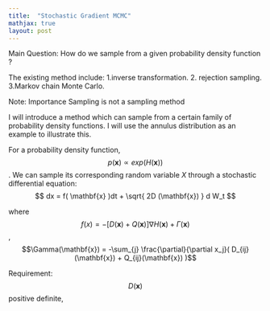 ```yaml
---
title:  "Stochastic Gradient MCMC"
mathjax: true
layout: post
---
```



Main Question: How do we sample from a given probability density function ?

The existing method include: 1.inverse transformation. 2. rejection sampling. 3.Markov chain Monte Carlo.

Note: Importance Sampling is not a sampling method

I will introduce a method which can sample from a certain family of probability density functions. I will use the annulus distribution as an example to illustrate this.

For a probability density function, $$p(\mathbf{x})\propto exp(H(\mathbf{x}))$$. We can sample its corresponding random variable $X$ through a stochastic differential equation: 
$$ dx = f( \mathbf{x} )dt + \sqrt{ 2D (\mathbf{x}) } d W_t $$

where $$f(x) = -[ D(\mathbf{x}) + Q(\mathbf{x}) ]\nabla H(\mathbf{x}) + \Gamma(\mathbf{x})$$, $$\Gamma(\mathbf{x}) = -\sum_{j} \frac{\partial}{\partial x_j}( D_{ij}(\mathbf{x}) + Q_{ij}(\mathbf{x}) )$$

Requirement: $$D(\mathbf{x})$$ positive definite, 


